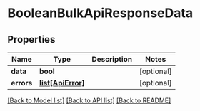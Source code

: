 # BooleanBulkApiResponseData

## Properties
Name | Type | Description | Notes
------------ | ------------- | ------------- | -------------
**data** | **bool** |  | [optional] 
**errors** | [**list[ApiError]**](ApiError.md) |  | [optional] 

[[Back to Model list]](../README.md#documentation-for-models) [[Back to API list]](../README.md#documentation-for-api-endpoints) [[Back to README]](../README.md)


